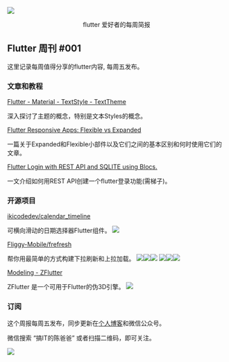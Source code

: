 
![](http://yp.3yi.ink/s/6f41e553dba88f4e6badd471e9fe3bdb)

<div align='center' >flutter 爱好者的每周简报</div>

## Flutter 周刊 #001

这里记录每周值得分享的flutter内容, 每周五发布。


### 文章和教程

[Flutter - Material - TextStyle - TextTheme](https://www.didierboelens.com/2020/05/material-textstyle-texttheme/#disqus_thread "Flutter - Material - TextStyle - TextTheme")

深入探讨了主题的概念，特别是文本Styles的概念。

[Flutter Responsive Apps: Flexible vs Expanded](https://itnext.io/flutter-responsive-apps-flexible-vs-expanded-ff8cc92b468f "Flutter Responsive Apps: Flexible vs Expanded")

一篇关于Expanded和Flexible小部件以及它们之间的基本区别和何时使用它们的文章。

[Flutter Login with REST API and SQLITE using Blocs.](https://medium.com/flutter-community/flutter-login-with-rest-api-and-sqlite-using-blocs-61866fafc844 "Flutter Login with REST API and SQLITE using Blocs.")

一文介绍如何用REST API创建一个flutter登录功能(需梯子)。


### 开源项目

[ikicodedev/calendar_timeline](https://github.com/ikicodedev/calendar_timeline "ikicodedev/calendar_timeline")

可横向滑动的日期选择器Flutter组件。
![](https://imgkr.cn-bj.ufileos.com/66e43c90-2444-4cdc-9816-3991668ac19c.gif)


[Fliggy-Mobile/frefresh](https://github.com/Fliggy-Mobile/frefresh "Fliggy-Mobile/frefresh")

帮你用最简单的方式构建下拉刷新和上拉加载。
![](https://gw.alicdn.com/tfs/TB17ld1Gxz1gK0jSZSgXXavwpXa-550-391.gif)![](https://gw.alicdn.com/tfs/TB1CTN0Gvb2gK0jSZK9XXaEgFXa-550-391.gif)![](https://gw.alicdn.com/tfs/TB186p6Grj1gK0jSZFOXXc7GpXa-550-391.gif)
![](https://gw.alicdn.com/tfs/TB1fHJ3Grr1gK0jSZFDXXb9yVXa-550-391.gif)![](https://gw.alicdn.com/tfs/TB11ex1Gvb2gK0jSZK9XXaEgFXa-550-391.gif)![](https://gw.alicdn.com/tfs/TB19oLDGKT2gK0jSZFvXXXnFXXa-360-212.gif)


[Modeling - ZFlutter](https://z.flutter.gallery/docs/modeling/ "Modeling - ZFlutter")

ZFlutter 是一个可用于Flutter的伪3D引擎。
![](https://imgkr.cn-bj.ufileos.com/80671cb7-da71-4cbc-9764-414e6457ff35.gif)



### 订阅

这个周报每周五发布，同步更新在[个人博客](https://chyaohui.github.io/ "个人博客")和微信公众号。

微信搜索 “搞IT的陈爸爸” 或者扫描二维码，即可关注。

![](http://yp.3yi.ink/s/6b73fcf6f5790be13c4e75b8926d0c57)




